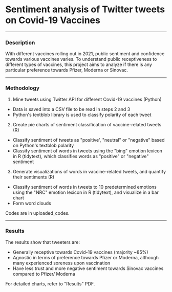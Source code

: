 <h1> Sentiment analysis of Twitter tweets on Covid-19 Vaccines </h1>

<hr>
<head>
<h3> Description </h3>
With different vaccines rolling out in 2021, public sentiment and confidence towards various vaccines varies.  To understand public receptiveness to different types of vaccines, this project aims to analyze if there is any particular preference towards Pfizer, Moderna or Sinovac.
  </head>
<hr>  
<body>
<h3> Methodology </h3>
  
1) Mine tweets using Twitter API for different Covid-19 vaccines (Python)
- Data is saved into a CSV file to be read in steps 2 and 3
- Python's textblob library is used to classify polarity of each tweet

2) Create pie charts of sentiment classification of vaccine-related tweets (R)
- Classify sentiment of tweets as "positive', "neutral" or "negative" based on Python's textblob polarity
- Classify sentiment of words in tweets using the "bing" emotion lexicon in R (tidytext), which classifies words as "positive" or "negative" sentiment

3) Generate visualizations of words in vaccine-related tweets, and quantify their sentiments (R)
- Classify sentiment of words in tweets to 10 predetermined emotions using the "NRC" emotion lexicon in R (tidytext), and visualize in a bar chart
- Form word clouds

Codes are in uploaded_codes. 
</body>


<hr>
<h3> Results </h3>

The results show that tweeters are:
- Generally receptive towards Covid-19 vaccines (majority ~85%)
 - Agnostic in terms of preference towards Pfizer or Moderna, although many experienced soreness upon vaccination
- Have less trust and more negative sentiment towards Sinovac vaccines compared to Pfizer/ Moderna

For detailed charts, refer to "Results" PDF.
